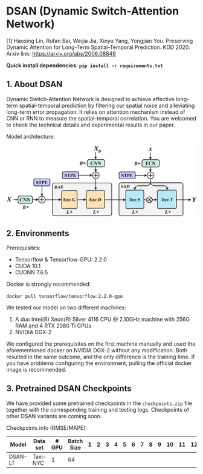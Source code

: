 # DSAN (Dynamic Switch-Attention Network)

[1] Haoxing Lin, Rufan Bai, Weijia Jia, Xinyu Yang, Yongjian You.
Preserving Dynamic Attention for Long-Term Spatial-Temporal Prediction. KDD 2020.
Arxiv link: https://arxiv.org/abs/2006.08849

**Quick install dependencies: ```pip install -r requirements.txt```**

## 1. About DSAN

Dynamic Switch-Attention Network is designed to achieve effective long-term spatial-temporal prediction
by filtering our spatial noise and alleviating long-term error propagation. It relies on attention mechanism instead of
CNN or RNN to measure the spatial-temporal correlation. You are welcomed to check the technical details and experimental 
results in our paper.

Model architecture:

<p align="center">
<img src="./figs/fig_arch.png" width="800" />
</p>

## 2. Environments

Prerequisites:

 - Tensorflow & Tensorflow-GPU: 2.2.0
 - CUDA 10.1
 - CUDNN 7.6.5


Docker is strongly recommended:

```docker pull tensorflow/tensorflow:2.2.0-gpu```

We tested our model on two different machines:

 1. A duo Intel(R) Xeon(R) Silver 4116 CPU @ 2.10GHz machine with 256G RAM and 4 RTX 2080 Ti GPUs
 2. NVIDIA DGX-2

We configured the prerequisites on the first machine manually and used the aforementioned docker on NVIDIA DGX-2 without any modification. Both resulted in the same outcome, and the only difference is the training time. If you have problems configuring the environment, pulling the official docker image is recommended.

## 3. Pretrained DSAN Checkpoints

We have provided some pretrained checkpoints in the `checkpoints.zip` file together with the corresponding training 
and testing logs. Checkpoints of other DSAN variants are coming soon.

Checkpoints info (RMSE/MAPE):

|       Model    | Data set | # GPU | Batch Size | 1     |  2    | 3     |4      |  5    |  6    |  7     | 8     | 9     | 10    | 11    | 12        |
|----------      |------    |------ |------      |------ |------ |------ |------ | ------| ------| ------ |------ |------ |------ |------ |  :------: |
|     DSAN-LT    | Taxi-NYC | 1     | 64         |       |       |       |       |       |       |        |       |       |       |       |           |
